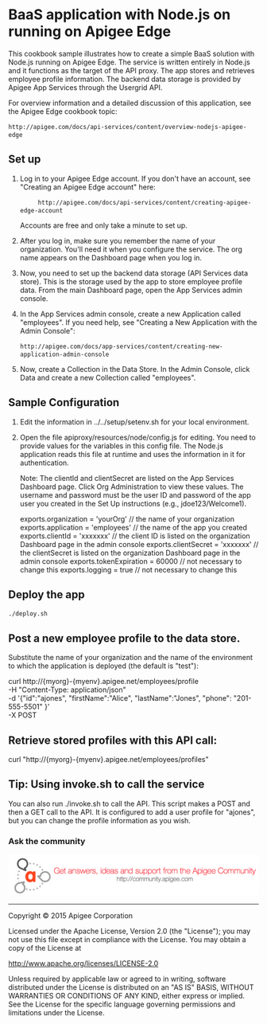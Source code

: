 # BaaS application with Node.js on running on Apigee Edge


This cookbook sample illustrates how to create a simple BaaS solution with Node.js
running on Apigee Edge. The service is written entirely in Node.js and it functions
as the target of the API proxy. The app stores and retrieves employee profile
information. The backend data storage is provided by Apigee App Services through 
the Usergrid API. 

For overview information and a detailed discussion of this application, see
the Apigee Edge cookbook topic: 

	http://apigee.com/docs/api-services/content/overview-nodejs-apigee-edge


## Set up


1. Log in to your Apigee Edge account. If you don't have an account, see "Creating
   an Apigee Edge account" here: 
   
      		http://apigee.com/docs/api-services/content/creating-apigee-edge-account

   Accounts are free and only take a minute to set up. 
   
2. After you log in, make sure you remember the name of your organization. You'll need
   it when you configure the service. The org name appears on the Dashboard page when
   you log in.

3. Now, you need to set up the backend data storage (API Services data store). This is
   the storage used by the app to store employee profile data. From the main Dashboard 
   page, open the App Services admin console. 
   
4. In the App Services admin console, create a new Application called "employees". 
   If you need help, see "Creating a New Application
   with the Admin Console": 
   
       http://apigee.com/docs/app-services/content/creating-new-application-admin-console

5. Now, create a Collection in the Data Store. In the Admin Console, click Data and create
   a new Collection called "employees". 


## Sample Configuration


1. Edit the information in ../../setup/setenv.sh for your local environment.

2. Open the file apiproxy/resources/node/config.js for editing. You need to provide values
   for the variables in this config file. The Node.js application reads this file at
   runtime and uses the information in it for authentication. 
   
   Note: The clientId and clientSecret are listed on the App Services Dashboard page.
         Click Org Administration to view these values.
         The username and password must be the user ID and password of the app user you 
         created in the Set Up instructions (e.g., jdoe123/Welcome1). 

   exports.organization = 'yourOrg'  // the name of your organization
   exports.application = 'employees' // the name of the app you created
   exports.clientId = 'xxxxxxx'      // the client ID is listed on the organization Dashboard page in the admin console
   exports.clientSecret = 'xxxxxxx'  // the clientSecret is listed on the organization Dashboard page in the admin console
   exports.tokenExpiration = 60000   // not necessary to change this
   exports.logging = true            // not necessary to change this


## Deploy the app


    ./deploy.sh
    

## Post a new employee profile to the data store. 


   Substitute the name of your organization and the name of the environment to which 
   the application is deployed (the default is "test"):
   
   curl http://{myorg}-{myenv}.apigee.net/employees/profile \
    -H "Content-Type: application/json" \
    -d '{"id":"ajones", "firstName":"Alice", "lastName":"Jones", "phone": "201-555-5501" }' \
    -X POST
   
   
## Retrieve stored profiles with this API call:


   curl "http://{myorg}-{myenv}.apigee.net/employees/profiles"
   
   
## Tip: Using invoke.sh to call the service

You can also run ./invoke.sh to call the API. This script makes a POST and then a 
GET call to the API. It is configured to add a user profile for "ajones", but you
can change the profile information as you wish. 


### Ask the community

[![alt text](../../images/apigee-community.png "Apigee Community is a great place to ask questions and find answers about developing API proxies. ")](https://community.apigee.com?via=github)

---

Copyright © 2015 Apigee Corporation

Licensed under the Apache License, Version 2.0 (the "License"); you may not use
this file except in compliance with the License. You may obtain a copy
of the License at

http://www.apache.org/licenses/LICENSE-2.0

Unless required by applicable law or agreed to in writing, software
distributed under the License is distributed on an "AS IS" BASIS,
WITHOUT WARRANTIES OR CONDITIONS OF ANY KIND, either express or implied.
See the License for the specific language governing permissions and
limitations under the License.
